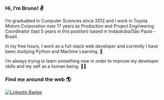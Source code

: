 <h3>Hi, I’m Bruno! ✌</h3>

I’m graduatted in Cumputer Sciences since 2012 and I work in Toyota Motors Corporation over 17 years as Production and Project Engineering Coordinator (last 5 years in this position) based in Indaiatuba/São Paulo - Brazil.

In my free hours, I work as a full-stack web developer and currently I have been studying Python and Machine Learning. 🤖

I’m always trying to learn something new in order to improve my developer skills and my self as a human being. 💪🧠

<h3>Find me around the web 🌎</h3>
<a href="https://www.linkedin.com/in/brunobergamim/" rel="nofollow"><img src="https://camo.githubusercontent.com/cfd139be66d8fbebd1ef796ea0fb32ee5b8152e83b02d4b1fd5f936a89bb6d3f/68747470733a2f2f696d672e736869656c64732e696f2f62616467652f2d4c696e6b6564496e2d626c75653f7374796c653d666c61742d737175617265266c6f676f3d4c696e6b6564696e266c6f676f436f6c6f723d7768697465266c696e6b3d68747470733a2f2f7777772e6c696e6b6564696e2e636f6d2f696e2f68617273686b756d61726b68617472692f" alt="Linkedin Badge" data-canonical-src="https://img.shields.io/badge/-LinkedIn-blue?style=flat-square&amp;logo=Linkedin&amp;logoColor=white&amp;link=https://www.linkedin.com/in/harshkumarkhatri/" style="max-width:100%;"></a>
